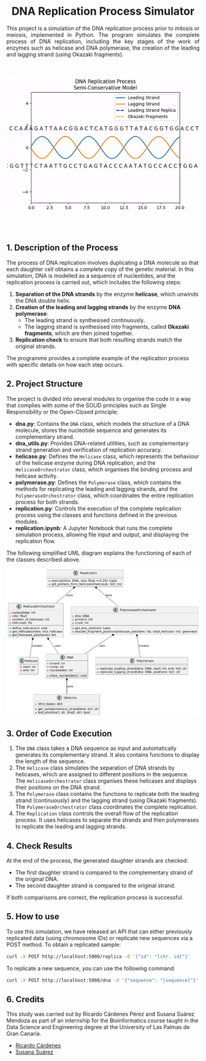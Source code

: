 <h1 align="center">DNA Replication Process Simulator</h1>

<p align="justify">This project is a simulation of the DNA replication process prior to mitosis or meiosis, implemented in Python. The program simulates the complete process of DNA replication, including the key stages of the work of enzymes such as helicase and DNA polymerase, the creation of the leading and lagging strand (using Okazaki fragments).</p>

<br>
<p align="center"><img src="./images/animation.gif" width="500" /></p>

<br>

## 1. Description of the Process
The process of DNA replication involves duplicating a DNA molecule so that each daughter cell obtains a complete copy of the genetic material. In this simulation, DNA is modelled as a sequence of nucleotides, and the replication process is carried out, which includes the following steps:
1. **Separation of the DNA strands** by the enzyme **helicase**, which unwinds the DNA double helix.
2. **Creation of the leading and lagging strands** by the enzyme **DNA polymerase**:
   - The leading strand is synthesised continuously.
   - The lagging strand is synthesised into fragments, called **Okazaki fragments**, which are then joined together.
3. **Replication check** to ensure that both resulting strands match the original strands.

The programme provides a complete example of the replication process with specific details on how each step occurs.

## 2. Project Structure
The project is divided into several modules to organise the code in a way that complies with some of the SOLID principles such as Single Responsibility or the Open-Closed principle:
- **dna.py**: Contains the `DNA` class, which models the structure of a DNA molecule, stores the nucleotide sequence and generates its complementary strand.
- **dna_utils.py**: Provides DNA-related utilities, such as complementary strand generation and verification of replication accuracy.
- **helicase.py**: Defines the `Helicase` class, which represents the behaviour of the helicase enzyme during DNA replication, and the `HelicaseOrchestrator` class, which organises the binding process and helicase activity.
- **polymerase.py**: Defines the `Polymerase` class, which contains the methods for replicating the leading and lagging strands, and the `PolymeraseOrchestrator` class, which coordinates the entire replication process for both strands.
- **replication.py**: Controls the execution of the complete replication process using the classes and functions defined in the previous modules.
- **replication.ipynb**: A Jupyter Notebook that runs the complete simulation process, allowing file input and output, and displaying the replication flow.

The following simplified UML diagram explains the functioning of each of the classes described above.
<div align="center">
    <img src="./images/uml_scheme.png" alt="UML Scheme" width="600" />
</div>

## 3. Order of Code Execution
1. The `DNA` class takes a DNA sequence as input and automatically generates its complementary strand. It also contains functions to display the length of the sequence.
2. The `Helicase` class simulates the separation of DNA strands by helicases, which are assigned to different positions in the sequence. The `HelicaseOrchestrator` class organises these helicases and displays their positions on the DNA strand.
3. The `Polymerase` class contains the functions to replicate both the leading strand (continuously) and the lagging strand (using Okazaki fragments). The `PolymeraseOrchestrator` class coordinates the complete replication.
4. The `Replication` class controls the overall flow of the replication process. It uses helicases to separate the strands and then polymerases to replicate the leading and lagging strands.

## 4. Check Results
At the end of the process, the generated daughter strands are checked:
- The first daughter strand is compared to the complementary strand of the original DNA.
- The second daughter strand is compared to the original strand.

If both comparisons are correct, the replication process is successful.

## 5. How to use

To use this simulation, we have released an API that can either previously replicated data (using chromosome IDs)  or replicate new sequences via a POST method. To obtain a replicated sample:

```bash
curl -X POST http://localhost:5000/replica -d '{"id": "[chr. id]"}'
```

To replicate a new sequence, you can use the following command:

```bash
curl -X POST http://localhost:5000/dna -d '{"sequence": "[sequence]"}'
```

## 6. Credits
This study was carried out by Ricardo Cárdenes Pérez and Susana Suárez Mendoza as part of an internship for the Bioinformatics course taught in the Data Science and Engineering degree at the University of Las Palmas de Gran Canaria.
- [Ricardo Cárdenes](https://github.com/ricardocardn)
- [Susana Suárez](https://github.com/susanasrez)
